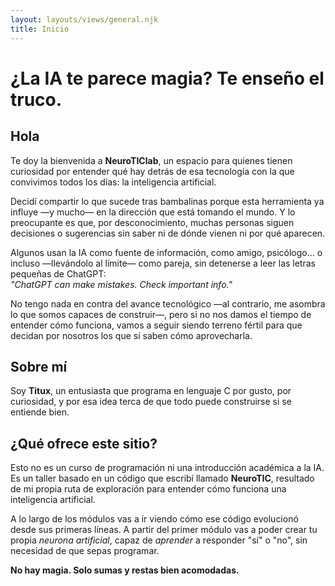 ```yaml
---
layout: layouts/views/general.njk
title: Inicio
---
```


# ¿La IA te parece magia? Te enseño el truco.

## Hola

Te doy la bienvenida a **NeuroTIClab**, un espacio para quienes tienen curiosidad por entender qué hay detrás de esa tecnología con la que convivimos todos los días: la inteligencia artificial.

Decidí compartir lo que sucede tras bambalinas porque esta herramienta ya influye —y mucho— en la dirección que está tomando el mundo. Y lo preocupante es que, por desconocimiento, muchas personas siguen decisiones o sugerencias sin saber ni de dónde vienen ni por qué aparecen.

Algunos usan la IA como fuente de información, como amigo, psicólogo... o incluso —llevándolo al límite— como pareja, sin detenerse a leer las letras pequeñas de ChatGPT:  
*"ChatGPT can make mistakes. Check important info."*

No tengo nada en contra del avance tecnológico —al contrario, me asombra lo que somos capaces de construir—, pero si no nos damos el tiempo de entender cómo funciona, vamos a seguir siendo terreno fértil para que decidan por nosotros los que sí saben cómo aprovecharla.

## Sobre mí

Soy **Titux**, un entusiasta que programa en lenguaje C por gusto, por curiosidad, y por esa idea terca de que todo puede construirse si se entiende bien.

## ¿Qué ofrece este sitio?

Esto no es un curso de programación ni una introducción académica a la IA. Es un taller basado en un código que escribí llamado **NeuroTIC**, resultado de mi propia ruta de exploración para entender cómo funciona una inteligencia artificial.

A lo largo de los módulos vas a ir viendo cómo ese código evolucionó desde sus primeras líneas. A partir del primer módulo vas a poder crear tu propia *neurona artificial*, capaz de *aprender* a responder "sí" o "no", sin necesidad de que sepas programar.

**No hay magia. Solo sumas y restas bien acomodadas.**